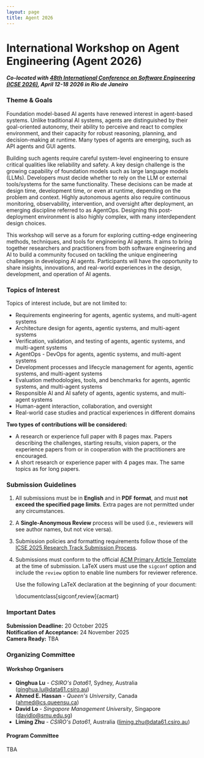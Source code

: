 ```yaml
---
layout: page
title: Agent 2026
---
```


<!-- <p><img src="/img/pierrebourque.jpg" width="200" /><a href="https://profs.etsmtl.ca/pbourque">Pierre Bourque</a> - ing., Ph.D.</p> -->

# International Workshop on Agent Engineering (Agent 2026)

***Co-located with [48th International Conference on Software Engineering (ICSE 2026)](https://conf.researchr.org/home/icse-2026), April 12-18 2026 in Rio de Janeiro***

### Theme & Goals

Foundation model-based AI agents have renewed interest in agent-based systems. Unlike traditional AI systems, agents are distinguished by their goal-oriented autonomy, their ability to perceive and react to complex environment, and their capacity for robust reasoning, planning, and decision-making at runtime. Many types of agents are emerging, such as API agents and GUI agents. 

Building such agents require careful system-level engineering to ensure critical qualities like reliability and safety. A key design challenge is the growing capability of foundation models such as large language models (LLMs). Developers must decide whether to rely on the LLM or external tools/systems for the same functionality. These decisions can be made at design time, development time, or even at runtime, depending on the problem and context. Highly autonomous agents also require continuous monitoring, observability, intervention, and oversight after deployment, an emerging discipline referred to as AgentOps. Designing this post-deployment environment is also highly complex, with many interdependent design choices. 


This workshop will serve as a forum for exploring cutting-edge engineering methods, techniques, and tools for engineering AI agents. It aims to bring together researchers and practitioners from both software engineering and AI to build a community focused on tackling the unique engineering challenges in developing AI agents. Participants will have the opportunity to share insights, innovations, and real-world experiences in the design, development, and operation of AI agents. 


### Topics of Interest

Topics of interest include, but are not limited to:

 - Requirements engineering for agents, agentic systems, and multi-agent systems 
 - Architecture design for agents, agentic systems, and multi-agent systems
 - Verification, validation, and testing of agents, agentic systems, and multi-agent systems 
 - AgentOps - DevOps for agents, agentic systems, and multi-agent systems 
 - Development processes and lifecycle management for agents, agentic systems, and multi-agent systems
 - Evaluation methodologies, tools, and benchmarks for agents, agentic systems, and multi-agent systems 
 - Responsible AI and AI safety of agents, agentic systems, and multi-agent systems 
 - Human-agent interaction, collaboration, and oversight
 - Real-world case studies and practical experiences in different domains 




**Two types of contributions will be considered:**

- A research or experience full paper with 8 pages max. Papers describing the challenges, starting results, vision papers, or the experience papers from or in cooperation with the practitioners are encouraged.
- A short research or experience paper with 4 pages max. The same topics as for long papers.

### Submission Guidelines

1. All submissions must be in **English** and in **PDF format**, and must **not exceed the specified page limits**. Extra pages are not permitted under any circumstances.

2. A **Single-Anonymous Review** process will be used (i.e., reviewers will see author names, but not vice versa).

3. Submission policies and formatting requirements follow those of the [ICSE 2025 Research Track Submission Process](https://conf.researchr.org/track/icse-2025/icse-2025-research-track#submission-process).

4. Submissions must conform to the official [ACM Primary Article Template](https://www.acm.org/publications/proceedings-template) at the time of submission. LaTeX users must use the `sigconf` option and include the `review` option to enable line numbers for reviewer reference.

   Use the following LaTeX declaration at the beginning of your document:

   \documentclass[sigconf,review]{acmart}



### Important Dates

**Submission Deadline:** 20 October 2025
<br>
**Notification of Acceptance:**  24 November 2025
<br>
**Camera Ready:** TBA

### Organizing Committee

#### Workshop Organisers
- **Qinghua Lu** - *CSIRO's Data61*, Sydney, Australia ([qinghua.lu@data61.csiro.au](mailto:qinghua.lu@data61.csiro.au))  
- **Ahmed E. Hassan** - *Queen's University*, Canada ([ahmed@cs.queensu.ca](mailto:ahmed@cs.queensu.ca))  
- **David Lo** - *Singapore Management University*, Singapore ([davidlo@smu.edu.sg](mailto:davidlo@smu.edu.sg))  
- **Liming Zhu** - *CSIRO's Data61*, Australia ([liming.zhu@data61.csiro.au](mailto:liming.zhu@data61.csiro.au))  


#### Program Committee
TBA

